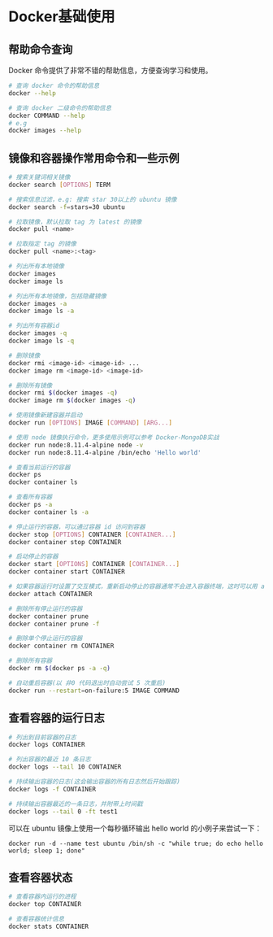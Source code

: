 # Docker基础使用

## 帮助命令查询

Docker 命令提供了非常不错的帮助信息，方便查询学习和使用。

```bash
# 查询 docker 命令的帮助信息
docker --help

# 查询 docker 二级命令的帮助信息
docker COMMAND --help
# e.g
docker images --help
```

## 镜像和容器操作常用命令和一些示例

```bash
# 搜索关键词相关镜像
docker search [OPTIONS] TERM

# 搜索信息过滤，e.g: 搜索 star 30以上的 ubuntu 镜像
docker search -f=stars=30 ubuntu

# 拉取镜像，默认拉取 tag 为 latest 的镜像
docker pull <name>

# 拉取指定 tag 的镜像
docker pull <name>:<tag>

# 列出所有本地镜像
docker images
docker image ls

# 列出所有本地镜像，包括隐藏镜像
docker images -a
docker image ls -a

# 列出所有容器id
docker images -q
docker image ls -q

# 删除镜像
docker rmi <image-id> <image-id> ...
docker image rm <image-id> <image-id>

# 删除所有镜像
docker rmi $(docker images -q)
docker image rm $(docker images -q)

# 使用镜像新建容器并启动
docker run [OPTIONS] IMAGE [COMMAND] [ARG...]

# 使用 node 镜像执行命令，更多使用示例可以参考 Docker-MongoDB实战
docker run node:8.11.4-alpine node -v
docker run node:8.11.4-alpine /bin/echo 'Hello world'

# 查看当前运行的容器
docker ps
docker container ls

# 查看所有容器
docker ps -a
docker container ls -a

# 停止运行的容器，可以通过容器 id 访问到容器
docker stop [OPTIONS] CONTAINER [CONTAINER...]
docker container stop CONTAINER

# 启动停止的容器
docker start [OPTIONS] CONTAINER [CONTAINER...]
docker container start CONTAINER

# 如果容器运行时设置了交互模式，重新启动停止的容器通常不会进入容器终端，这时可以用 attach 进入打开的容器
docker attach CONTAINER

# 删除所有停止运行的容器
docker container prune
docker container prune -f

# 删除单个停止运行的容器
docker container rm CONTAINER

# 删除所有容器
docker rm $(docker ps -a -q)

# 自动重启容器(以 非0 代码退出时自动尝试 5 次重启)
docker run --restart=on-failure:5 IMAGE COMMAND
```

## 查看容器的运行日志

```bash
# 列出到目前容器的日志
docker logs CONTAINER

# 列出容器的最近 10 条日志
docker logs --tail 10 CONTAINER

# 持续输出容器的日志(这会输出容器的所有日志然后开始跟踪)
docker logs -f CONTAINER

# 持续输出容器最近的一条日志，并附带上时间戳
docker logs --tail 0 -ft test1
```

可以在 ubuntu 镜像上使用一个每秒循环输出 hello world 的小例子来尝试一下：

`docker run -d --name test ubuntu /bin/sh -c "while true; do echo hello world; sleep 1; done"`

## 查看容器状态

```bash
# 查看容器内运行的进程
docker top CONTAINER

# 查看容器统计信息
docker stats CONTAINER

```
